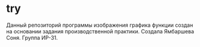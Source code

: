 # try
Данный репозиторий программы изображения графика функции создан на основании задания производственной практики.
Создала Ямбаршева Соня. Группа ИР-31.